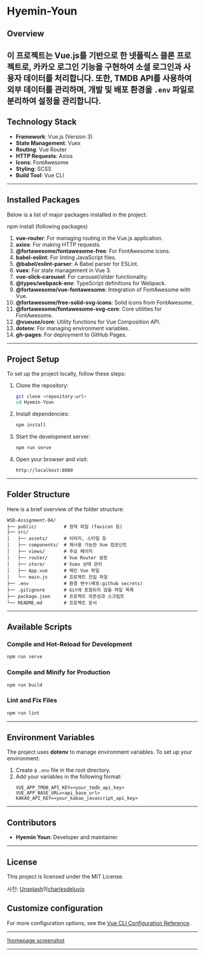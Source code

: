 
# Hyemin-Youn

## Overview
이 프로젝트는 Vue.js를 기반으로 한 넷플릭스 클론 프로젝트로, 카카오 로그인 기능을 구현하여 소셜 로그인과 사용자 데이터를 처리합니다. 또한, TMDB API를 사용하여 외부 데이터를 관리하며, 개발 및 배포 환경을 `.env` 파일로 분리하여 설정을 관리합니다.
---

## Technology Stack
- **Framework**: Vue.js (Version 3)
- **State Management**: Vuex
- **Routing**: Vue Router
- **HTTP Requests**: Axios
- **Icons**: FontAwesome
- **Styling**: SCSS
- **Build Tool**: Vue CLI

---

## Installed Packages
Below is a list of major packages installed in the project:

npm install (following packages)
1. **vue-router**: For managing routing in the Vue.js application.
2. **axios**: For making HTTP requests.
3. **@fortawesome/fontawesome-free**: For FontAwesome icons.
4. **babel-eslint**: For linting JavaScript files.
5. **@babel/eslint-parser**: A Babel parser for ESLint.
6. **vuex**: For state management in Vue 3.
7. **vue-slick-carousel**: For carousel/slider functionality.
8. **@types/webpack-env**: TypeScript definitions for Webpack.
9. **@fortawesome/vue-fontawesome**: Integration of FontAwesome with Vue.
10. **@fortawesome/free-solid-svg-icons**: Solid icons from FontAwesome.
11. **@fortawesome/fontawesome-svg-core**: Core utilities for FontAwesome.
12. **@vueuse/core**: Utility functions for Vue Composition API.
13. **dotenv**: For managing environment variables.
14. **gh-pages**: For deployment to GitHub Pages.

---

## Project Setup

To set up the project locally, follow these steps:

1. Clone the repository:
   ```bash
   git clone <repository-url>
   cd Hyemin-Youn
   ```
2. Install dependencies:
   ```bash
   npm install
   ```

3. Start the development server:
   ```bash
   npm run serve
   ```

4. Open your browser and visit:
   ```
   http://localhost:8080
   ```

---

## Folder Structure

Here is a brief overview of the folder structure:

```
WSD-Assignment-04/
├── public/          # 정적 파일 (favicon 등)
├── src/
│   ├── assets/      # 이미지, 스타일 등
│   ├── components/  # 재사용 가능한 Vue 컴포넌트
│   ├── views/       # 주요 페이지
│   ├── router/      # Vue Router 설정
│   ├── store/       # Vuex 상태 관리
│   ├── App.vue      # 메인 Vue 파일
│   └── main.js      # 프로젝트 진입 파일
├── .env             # 환경 변수(배포:github secrets)
├── .gitignore       # Git에 포함되지 않을 파일 목록
├── package.json     # 프로젝트 의존성과 스크립트
└── README.md        # 프로젝트 문서

```

---

## Available Scripts

### Compile and Hot-Reload for Development
```bash
npm run serve
```

### Compile and Minify for Production
```bash
npm run build
```

### Lint and Fix Files
```bash
npm run lint
```

---

## Environment Variables

The project uses **dotenv** to manage environment variables. To set up your environment:

1. Create a `.env` file in the root directory.
2. Add your variables in the following format:
   ```
   VUE_APP_TMDB_API_KEY=<your_tmdb_api_key>
   VUE_APP_BASE_URL=<api_base_url>
   KAKAO_API_KEY=<your_kakao_javascript_api_key>
   ```
---

## Contributors
- **Hyemin Youn**: Developer and maintainer.
---

## License
This project is licensed under the MIT License.

사진: <a href="https://unsplash.com/ko/%EC%82%AC%EC%A7%84/%EC%9D%80%EC%83%89%EA%B3%BC-%EA%B2%80%EC%9D%80%EC%83%89-%EB%85%B8%ED%8A%B8%EB%B6%81-%EC%BB%B4%ED%93%A8%ED%84%B0%EB%A5%BC-%EC%82%AC%EC%9A%A9%ED%95%98%EB%8A%94-%EC%82%AC%EB%9E%8C-jtmwD4i4v1U?utm_content=creditCopyText&utm_medium=referral&utm_source=unsplash">Unsplash</a>의<a href="https://unsplash.com/ko/@charlesdeluvio?utm_content=creditCopyText&utm_medium=referral&utm_source=unsplash">charlesdeluvio</a>
      
      

## Customize configuration
For more configuration options, see the [Vue CLI Configuration Reference](https://cli.vuejs.org/config/).

---

[!homepage screenshot](./screenshots/homepage.png)

---
